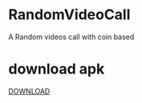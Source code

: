 # RandomVideoCall
A Random videos call with coin based

# download apk 
<a href="https://github.com/shubhamg0sai/RandomVideoCalll-/blob/Delete/Build/Apk/app-debug.apk">DOWNLOAD </a>

